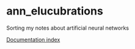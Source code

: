 
# ann_elucubrations
Sorting my notes about artificial neural networks


[Documentation index](https://poine.github.io/ann_elucubrations/)
